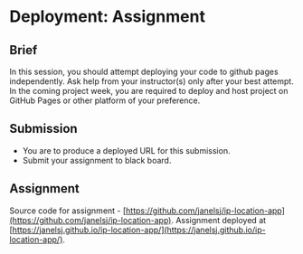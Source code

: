 # Deployment: Assignment

## Brief

In this session, you should attempt deploying your code to github pages independently. Ask help from your instructor(s) only after your best attempt. In the coming project week, you are required to deploy and host project on GitHub Pages or other platform of your preference.

## Submission

- You are to produce a deployed URL for this submission.
- Submit your assignment to black board.

## Assignment
Source code for assignment - [https://github.com/janelsj/ip-location-app](https://github.com/janelsj/ip-location-app).
Assignment deployed at [https://janelsj.github.io/ip-location-app/](https://janelsj.github.io/ip-location-app/).

